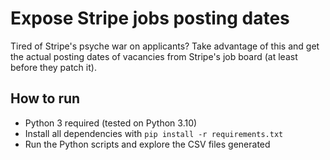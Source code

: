 # Expose Stripe jobs posting dates

Tired of Stripe's psyche war on applicants? Take advantage of this and
get the actual posting dates of vacancies from Stripe's job board
(at least before they patch it).

## How to run

- Python 3 required (tested on Python 3.10)
- Install all dependencies with `pip install -r requirements.txt`
- Run the Python scripts and explore the CSV files generated
